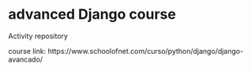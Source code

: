 <h1>advanced Django course</h1>
<p>Activity repository</p>
<p>course link: https://www.schoolofnet.com/curso/python/django/django-avancado/</p>
